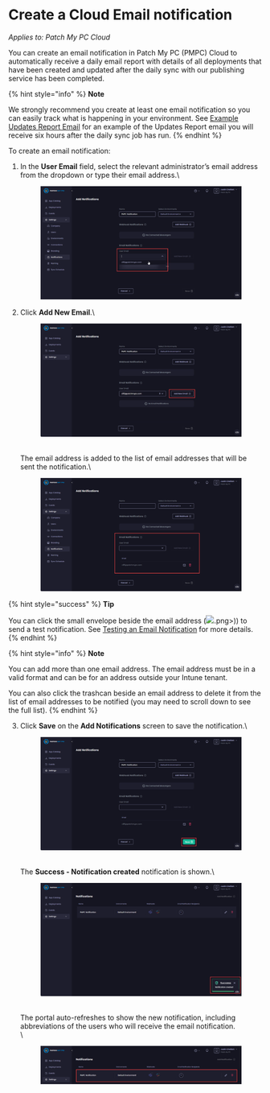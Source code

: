 # Create a Cloud Email notification

_Applies to: Patch My PC Cloud_

You can create an email notification in Patch My PC (PMPC) Cloud to automatically receive a daily email report with details of all deployments that have been created and updated after the daily sync with our publishing service has been completed.

{% hint style="info" %}
**Note**

We strongly recommend you create at least one email notification so you can easily track what is happening in your environment. See [Example Updates Report Email](../../cloud-reference/cloud-email-reference/example-cloud-updates-report-email.md) for an example of the Updates Report email you will receive six hours after the daily sync job has run.
{% endhint %}

To create an email notification:

1.  In the **User Email** field, select the relevant administrator’s email address from the dropdown or type their email address.\


    <figure><img src="/_images/gitbook/image%20%281917%29.png" alt="Select the relevant administrator’s email address from the “User Email” dropdown or type their email address"><figcaption></figcaption></figure>


2.  Click **Add New Email**.\


    <figure><img src="/_images/gitbook/image%20%281918%29.png" alt="Clicking “Add New Email” to add the email address to the notification list "><figcaption></figcaption></figure>

    \
    The email address is added to the list of email addresses that will be sent the notification.\


    <figure><img src="/_images/gitbook/image%20%281916%29.png" alt=""><figcaption></figcaption></figure>

{% hint style="success" %}
**Tip**

You can click the small envelope beside the email address (![](/_images/gitbook/image%20%281900).png>)) to send a test notification. See [Testing an Email Notification](cloud-notifications-reference/test-an-email-notification-in-cloud.md) for more details.
{% endhint %}

{% hint style="info" %}
**Note**

You can add more than one email address. The email address must be in a valid format and can be for an address outside your Intune tenant.

You can also click the trashcan beside an email address to delete it from the list of email addresses to be notified (you may need to scroll down to see the full list).
{% endhint %}

3.  Click **Save** on the **Add Notifications** screen to save the notification.\


    <figure><img src="/_images/gitbook/image%20%281919%29.png" alt="Clicking “Save” on the “Add Notifications” screen"><figcaption></figcaption></figure>

    \
    The **Success - Notification created** notification is shown.\


    <figure><img src="/_images/gitbook/image%20%281920%29.png" alt=""><figcaption></figcaption></figure>

    \
    The portal auto-refreshes to show the new notification, including abbreviations of the users who will receive the email notification.\
    \


    <figure><img src="/_images/gitbook/image%20%281921%29.png" alt="Portal auto-refreshes to show the new notification, including abbreviations of the users who will receive the email notification"><figcaption></figcaption></figure>
